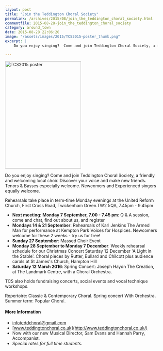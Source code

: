 ```yaml
---
layout: post
title: "Join the Teddington Choral Society"
permalink: /archives/2015/08/join_the_teddington_choral_society.html
commentfile: 2015-08-28-join_the_teddington_choral_society
category: around_town
date: 2015-08-28 22:06:20
image: "/assets/images/2015/TCS2015-poster_thumb.png"
excerpt: |
    Do you enjoy singing?  Come and join Teddington Choral Society, a friendly and welcoming local choir. Discover your voice and make new friends. Tenors & Basses especially welcome. Newcomers and Experienced singers equally welcome.

---
```


<a href="/assets/images/2015/TCS2015-poster.png" title="See larger version of - TCS2015 poster"><img src="/assets/images/2015/TCS2015-poster_thumb.png" width="250" height="353" alt="TCS2015 poster" class="photo right" /></a>

Do you enjoy singing? Come and join Teddington Choral Society, a friendly and welcoming local choir. Discover your voice and make new friends. Tenors & Basses especially welcome. Newcomers and Experienced singers equally welcome.

Rehearsals take place in term-time Monday evenings at the United Reform Church, First Cross Road, Twickenham Green.TW2 5QA, 7.45pm - 9.45pm

-   **Next meeting: Monday 7 September, 7.00 - 7.45 pm**: Q & A session, come and chat, find out about us, and register
-   **Mondays 14 & 21 September**: Rehearsals of Karl Jenkins The Armed Man for performance at Kempton Park Voices for Hospices. Newcomers welcome for these 2 weeks - try us for free!
-   **Sunday 27 September**: Massed Choir Event
-   **Monday 28 September to Monday 7 December**: Weekly rehearsal schedule for our Christmas Concert Saturday 12 December 'A Light in the Stable'. Choral pieces by Rutter, Bullard and Chilcott plus audience carols at St James's Church, Hampton Hill
-   **Saturday 12 March 2016**: Spring Concert: Joseph Haydn The Creation, at The Landmark Centre, with a Choral Orchestra.

TCS also holds fundraising concerts, social events and vocal technique workshops.

Repertoire: Classic & Contemporary Choral. Spring concert With Orchestra. Summer term: Popular Choral.

#### More Information

-   <infoteddchoral@gmail.com>
-   [www.teddingtonchoral.co.uk](http://www.teddingtonchoral.co.uk/)
-   Now with our new Musical Director, Sam Evans and Hannah Parry, Accompanist.
-   *Special rates for full time students.*
